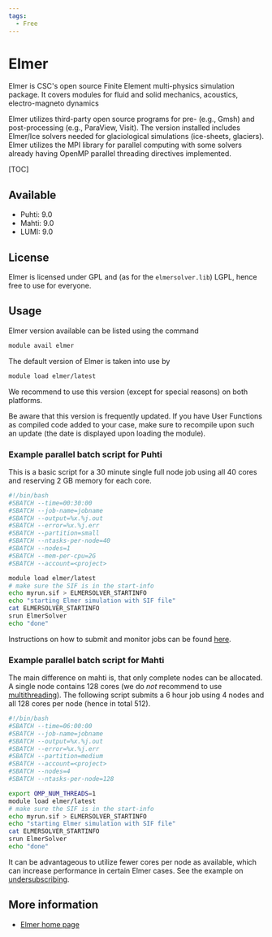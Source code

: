 ```yaml
---
tags:
  - Free
---
```


# Elmer

Elmer is CSC's open source Finite Element multi-physics simulation package. It covers modules for fluid and solid mechanics,
acoustics, electro-magneto dynamics

Elmer utilizes third-party open source programs for pre- (e.g., Gmsh) and post-processing (e.g., ParaView, Visit).
The version installed includes Elmer/Ice solvers needed for glaciological simulations (ice-sheets, glaciers).
Elmer utilizes the MPI library for parallel computing with some solvers already having OpenMP parallel threading
directives implemented.

[TOC]

## Available

- Puhti: 9.0
- Mahti: 9.0
- LUMI: 9.0

## License

Elmer is licensed under GPL and (as for the `elmersolver.lib`) LGPL, hence free to use for everyone.

## Usage

Elmer version available can be listed using the command

```bash
module avail elmer
```

The default version of Elmer is taken into use by

```bash
module load elmer/latest
```

We recommend to use this version (except for special reasons) on both platforms.

Be aware that this version is frequently updated. If you have User Functions as compiled code added to your case, make sure to recompile upon such an update (the date is displayed upon loading the module).

### Example parallel batch script for Puhti

This is a basic script for a 30 minute single full node job using all 40 cores and reserving 2 GB memory for each core.

```bash
#!/bin/bash 
#SBATCH --time=00:30:00
#SBATCH --job-name=jobname
#SBATCH --output=%x.%j.out
#SBATCH --error=%x.%j.err
#SBATCH --partition=small
#SBATCH --ntasks-per-node=40
#SBATCH --nodes=1
#SBATCH --mem-per-cpu=2G
#SBATCH --account=<project>

module load elmer/latest
# make sure the SIF is in the start-info
echo myrun.sif > ELMERSOLVER_STARTINFO
echo "starting Elmer simulation with SIF file"
cat ELMERSOLVER_STARTINFO
srun ElmerSolver
echo "done"
```

Instructions on how to submit and monitor jobs can be found [here](../computing/running/submitting-jobs.md).

### Example parallel batch script for Mahti

The main difference on mahti is, that only complete nodes can be allocated. A single node contains 128 cores (we do _not_ recommend to use [multithreading](../computing/running/creating-job-scripts-mahti.md#hybrid-batch-jobs-with-simultaneous-multithreading-smt)). The following script submits a 6 hour job using 4 nodes and all 128 cores per node (hence in total 512).

```bash
#!/bin/bash 
#SBATCH --time=06:00:00
#SBATCH --job-name=jobname
#SBATCH --output=%x.%j.out
#SBATCH --error=%x.%j.err
#SBATCH --partition=medium
#SBATCH --account=<project>
#SBATCH --nodes=4
#SBATCH --ntasks-per-node=128

export OMP_NUM_THREADS=1
module load elmer/latest
# make sure the SIF is in the start-info
echo myrun.sif > ELMERSOLVER_STARTINFO
echo "starting Elmer simulation with SIF file"
cat ELMERSOLVER_STARTINFO
srun ElmerSolver
echo "done"
```

It can be advantageous to utilize fewer cores per node as available, which can increase performance in certain Elmer cases. See the example on [undersubscribing](../computing/running/creating-job-scripts-mahti.md#undersubscribing-nodes).

## More information

- [Elmer home page](https://www.elmerfem.org)
